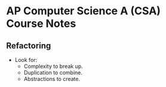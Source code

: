 # AP Computer Science A (CSA) Course Notes

## Refactoring

* Look for:
  - Complexity to break up.
  - Duplication to combine.
  - Abstractions to create.
